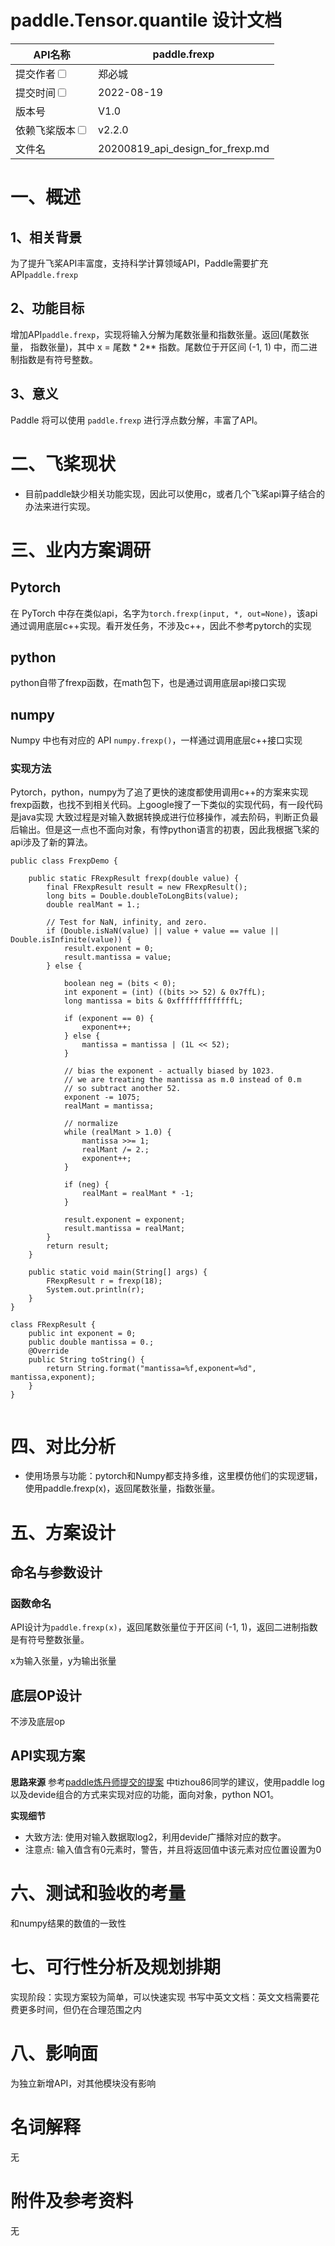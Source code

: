 # paddle.Tensor.quantile 设计文档

|API名称 | paddle.frexp                        | 
|---|-------------------------------------|
|提交作者<input type="checkbox" class="rowselector hidden"> | 郑必城                                 | 
|提交时间<input type="checkbox" class="rowselector hidden"> | 2022-08-19                          | 
|版本号 | V1.0                                | 
|依赖飞桨版本<input type="checkbox" class="rowselector hidden"> | v2.2.0                              | 
|文件名 | 20200819_api_design_for_frexp.md<br> | 

# 一、概述

## 1、相关背景

为了提升飞桨API丰富度，支持科学计算领域API，Paddle需要扩充API`paddle.frexp`

## 2、功能目标

增加API`paddle.frexp`，实现将输入分解为尾数张量和指数张量。返回(尾数张量， 指数张量)，其中 x = 尾数 * 2**
指数。尾数位于开区间 (-1, 1) 中，而二进制指数是有符号整数。

## 3、意义

Paddle 将可以使用 `paddle.frexp` 进行浮点数分解，丰富了API。

# 二、飞桨现状

- 目前paddle缺少相关功能实现，因此可以使用c，或者几个飞桨api算子结合的办法来进行实现。

# 三、业内方案调研

## Pytorch

在 PyTorch 中存在类似api，名字为`torch.frexp(input, *, out=None)`，该api通过调用底层c++实现。看开发任务，不涉及c++，因此不参考pytorch的实现

## python

python自带了frexp函数，在math包下，也是通过调用底层api接口实现

## numpy

Numpy 中也有对应的 API `numpy.frexp()`，一样通过调用底层c++接口实现

### 实现方法

Pytorch，python，numpy为了追了更快的速度都使用调用c++的方案来实现frexp函数，也找不到相关代码。上google搜了一下类似的实现代码，有一段代码是java实现
大致过程是对输入数据转换成进行位移操作，减去阶码，判断正负最后输出。但是这一点也不面向对象，有悖python语言的初衷，因此我根据飞桨的api涉及了新的算法。

```text
public class FrexpDemo {
 
	public static FRexpResult frexp(double value) {
		final FRexpResult result = new FRexpResult();
		long bits = Double.doubleToLongBits(value);
		double realMant = 1.;
 
		// Test for NaN, infinity, and zero.
		if (Double.isNaN(value) || value + value == value || Double.isInfinite(value)) {
			result.exponent = 0;
			result.mantissa = value;
		} else {
 
			boolean neg = (bits < 0);
			int exponent = (int) ((bits >> 52) & 0x7ffL);
			long mantissa = bits & 0xfffffffffffffL;
 
			if (exponent == 0) {
				exponent++;
			} else {
				mantissa = mantissa | (1L << 52);
			}
 
			// bias the exponent - actually biased by 1023.
			// we are treating the mantissa as m.0 instead of 0.m
			// so subtract another 52.
			exponent -= 1075;
			realMant = mantissa;
 
			// normalize
			while (realMant > 1.0) {
				mantissa >>= 1;
				realMant /= 2.;
				exponent++;
			}
 
			if (neg) {
				realMant = realMant * -1;
			}
 
			result.exponent = exponent;
			result.mantissa = realMant;
		}
		return result;
	}
 
	public static void main(String[] args) {
		FRexpResult r = frexp(18);
		System.out.println(r);
	}
}
 
class FRexpResult {
	public int exponent = 0;
	public double mantissa = 0.;
	@Override
	public String toString() {
		return String.format("mantissa=%f,exponent=%d", mantissa,exponent);
	}
}


```

# 四、对比分析

- 使用场景与功能：pytorch和Numpy都支持多维，这里模仿他们的实现逻辑，使用paddle.frexp(x)，返回尾数张量，指数张量。

# 五、方案设计

## 命名与参数设计

### 函数命名

API设计为`paddle.frexp(x)`，返回尾数张量位于开区间 (-1, 1)，返回二进制指数是有符号整数张量。

x为输入张量，y为输出张量



## 底层OP设计

不涉及底层op

## API实现方案

**思路来源**
参考[paddle炼丹师提交的提案](https://github.com/PaddlePaddle/community/pull/180/files/96ff9847d01a28e16fa455c40aad450f2bffb511#diff-a1cb961065ef85e96f4f68364a77eedc2066171fb04574de1cb2e1cceb424564)
中tizhou86同学的建议，使用paddle log以及devide组合的方式来实现对应的功能，面向对象，python NO1。

**实现细节**
* 大致方法: 使用对输入数据取log2，利用devide广播除对应的数字。
* 注意点: 输入值含有0元素时，警告，并且将返回值中该元素对应位置设置为0

# 六、测试和验收的考量

和numpy结果的数值的一致性

# 七、可行性分析及规划排期

实现阶段：实现方案较为简单，可以快速实现
书写中英文文档：英文文档需要花费更多时间，但仍在合理范围之内

# 八、影响面

为独立新增API，对其他模块没有影响

# 名词解释

无

# 附件及参考资料

无
